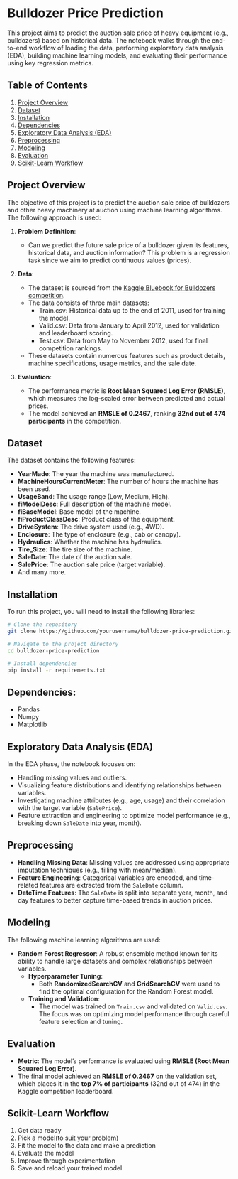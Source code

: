 # Bulldozer Price Prediction
This project aims to predict the auction sale price of heavy equipment (e.g., bulldozers) based on historical data. The notebook walks through the end-to-end workflow of loading the data, performing exploratory data analysis (EDA), building machine learning models, and evaluating their performance using key regression metrics.

## Table of Contents
1. [Project Overview](#project-overview)
2. [Dataset](#dataset)
3. [Installation](#installation)
4. [Dependencies](#dependencies)
5. [Exploratory Data Analysis (EDA)](#exploratory-data-analysis-eda)
6. [Preprocessing](#preprocessing)
7. [Modeling](#modeling)
8. [Evaluation](#evaluation)
9. [Scikit-Learn Workflow](#scikit-learn-workflow)

## Project Overview
The objective of this project is to predict the auction sale price of bulldozers and other heavy machinery at auction using machine learning algorithms. The following approach is used:

1. **Problem Definition**: 
   - Can we predict the future sale price of a bulldozer given its features, historical data, and auction information? This problem is a regression task since we aim to predict continuous values (prices).

2. **Data**: 
   - The dataset is sourced from the [Kaggle Bluebook for Bulldozers competition](https://www.kaggle.com/competitions/bluebook-for-bulldozers/data).
   - The data consists of three main datasets:
      - Train.csv: Historical data up to the end of 2011, used for training the model.
      - Valid.csv: Data from January to April 2012, used for validation and leaderboard scoring.
      - Test.csv: Data from May to November 2012, used for final competition rankings.
   - These datasets contain numerous features such as product details, machine specifications, usage metrics, and the sale date.

3. **Evaluation**: 
   - The performance metric is **Root Mean Squared Log Error (RMSLE)**, which measures the log-scaled error between predicted and actual prices.
   - The model achieved an **RMSLE of 0.2467**, ranking **32nd out of 474 participants** in the competition.

## Dataset
The dataset contains the following features:

- **YearMade**: The year the machine was manufactured.
- **MachineHoursCurrentMeter**: The number of hours the machine has been used.
- **UsageBand**: The usage range (Low, Medium, High).
- **fiModelDesc**: Full description of the machine model.
- **fiBaseModel**: Base model of the machine.
- **fiProductClassDesc**: Product class of the equipment.
- **DriveSystem**: The drive system used (e.g., 4WD).
- **Enclosure**: The type of enclosure (e.g., cab or canopy).
- **Hydraulics**: Whether the machine has hydraulics.
- **Tire_Size**: The tire size of the machine.
- **SaleDate**: The date of the auction sale.
- **SalePrice**: The auction sale price (target variable).
- And many more.

## Installation
To run this project, you will need to install the following libraries:

```bash
# Clone the repository
git clone https://github.com/yourusername/bulldozer-price-prediction.git

# Navigate to the project directory
cd bulldozer-price-prediction

# Install dependencies
pip install -r requirements.txt
```

## Dependencies:
- Pandas
- Numpy
- Matplotlib

## Exploratory Data Analysis (EDA)
In the EDA phase, the notebook focuses on:

- Handling missing values and outliers.
- Visualizing feature distributions and identifying relationships between variables.
- Investigating machine attributes (e.g., age, usage) and their correlation with the target variable (`SalePrice`).
- Feature extraction and engineering to optimize model performance (e.g., breaking down `SaleDate` into year, month).

## Preprocessing
- **Handling Missing Data**: Missing values are addressed using appropriate imputation techniques (e.g., filling with mean/median).
- **Feature Engineering**: Categorical variables are encoded, and time-related features are extracted from the `SaleDate` column.
- **DateTime Features**: The `SaleDate` is split into separate year, month, and day features to better capture time-based trends in auction prices.

## Modeling
The following machine learning algorithms are used:
- **Random Forest Regressor**: A robust ensemble method known for its ability to handle large datasets and complex relationships between variables.
   - **Hyperparameter Tuning**:
      - Both **RandomizedSearchCV** and **GridSearchCV** were used to find the optimal configuration for the Random Forest model.
   - **Training and Validation**:
      - The model was trained on `Train.csv` and validated on `Valid.csv`. The focus was on optimizing model performance through careful feature selection and tuning.

## Evaluation
- **Metric**: The model’s performance is evaluated using **RMSLE (Root Mean Squared Log Error)**.
- The final model achieved an **RMSLE of 0.2467** on the validation set, which places it in the **top 7% of participants** (32nd out of 474) in the Kaggle competition leaderboard.

## Scikit-Learn Workflow
1. Get data ready
2. Pick a model(to suit your problem)
3. Fit the model to the data and make a prediction
4. Evaluate the model
5. Improve through experimentation
6. Save and reload your trained model
